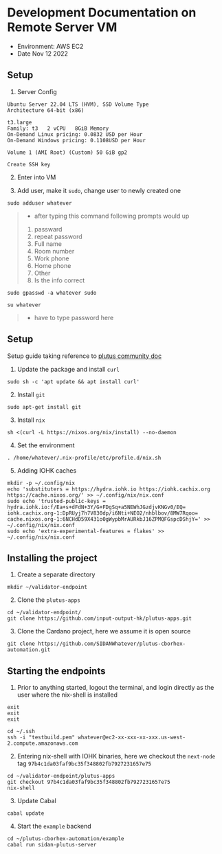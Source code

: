 # Development Documentation on Remote Server VM

- Environment: AWS EC2
- Date Nov 12 2022

## Setup

1. Server Config

```
Ubuntu Server 22.04 LTS (HVM), SSD Volume Type
Architecture 64-bit (x86)

t3.large
Family: t3   2 vCPU   8GiB Memory
On-Demand Linux pricing: 0.0832 USD per Hour
On-Demand Windows pricing: 0.1108USD per Hour

Volume 1 (AMI Root) (Custom) 50 GiB gp2

Create SSH key
```

2. Enter into VM

3. Add user, make it `sudo`, change user to newly created one

```
sudo adduser whatever
```

> - after typing this command following prompts would up
>
> 1. passward
> 2. repeat password
> 3. Full name
> 4. Room number
> 5. Work phone
> 6. Home phone
> 7. Other
> 8. Is the info correct

```
sudo gpasswd -a whatever sudo
```

```
su whatever
```

> - have to type password here

## Setup

Setup guide taking reference to [plutus community doc](https://plutus-community.readthedocs.io/en/latest/#Environment/Build/Ubuntufresh/)

1. Update the package and install `curl`

```
sudo sh -c 'apt update && apt install curl'
```

2. Install `git`

```
sudo apt-get install git
```

3. Install `nix`

```
sh <(curl -L https://nixos.org/nix/install) --no-daemon
```

4. Set the environment

```
. /home/whatever/.nix-profile/etc/profile.d/nix.sh
```

5. Adding IOHK caches

```
mkdir -p ~/.config/nix
echo 'substituters = https://hydra.iohk.io https://iohk.cachix.org https://cache.nixos.org/' >> ~/.config/nix/nix.conf
sudo echo 'trusted-public-keys = hydra.iohk.io:f/Ea+s+dFdN+3Y/G+FDgSq+a5NEWhJGzdjvKNGv0/EQ= iohk.cachix.org-1:DpRUyj7h7V830dp/i6Nti+NEO2/nhblbov/8MW7Rqoo= cache.nixos.org-1:6NCHdD59X431o0gWypbMrAURkbJ16ZPMQFGspcDShjY=' >> ~/.config/nix/nix.conf
sudo echo 'extra-experimental-features = flakes' >> ~/.config/nix/nix.conf
```

## Installing the project

1. Create a separate directory

```
mkdir ~/validator-endpoint
```

2. Clone the `plutus-apps`

```
cd ~/validator-endpoint/
git clone https://github.com/input-output-hk/plutus-apps.git
```

3. Clone the Cardano project, here we assume it is open source

```
git clone https://github.com/SIDANWhatever/plutus-cborhex-automation.git
```

## Starting the endpoints

1. Prior to anything started, logout the terminal, and login directly as the user where the nix-shell is installed

```
exit
exit
exit
```

```
cd ~/.ssh
ssh -i "testbuild.pem" whatever@ec2-xx-xxx-xx-xxx.us-west-2.compute.amazonaws.com
```

2. Entering nix-shell with IOHK binaries, here we checkout the `next-node` tag `97b4c1da03faf9bc35f348802fb7927231657e75`

```
cd ~/validator-endpoint/plutus-apps
git checkout 97b4c1da03faf9bc35f348802fb7927231657e75
nix-shell
```

3. Update Cabal

```
cabal update
```

4. Start the `example` backend

```
cd ~/plutus-cborhex-automation/example
cabal run sidan-plutus-server
```
